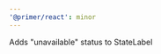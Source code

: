 ```yaml
---
'@primer/react': minor
---
```


Adds "unavailable" status to StateLabel

<!-- Changed components: StateLabel -->
